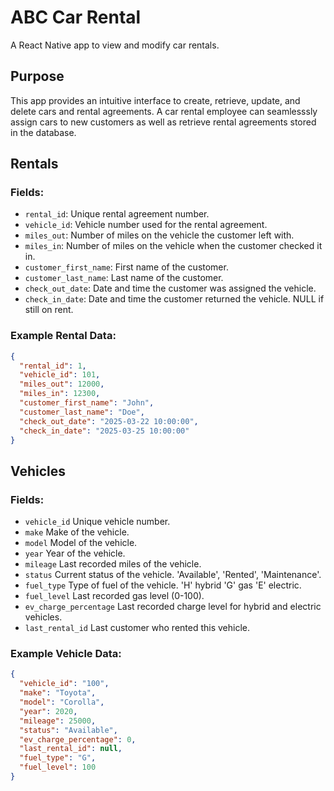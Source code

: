 # ABC Car Rental

A React Native app to view and modify car rentals.

## Purpose
This app provides an intuitive interface to create, retrieve, update, and delete cars and rental agreements. A car rental employee can seamlesssly assign cars to new customers as well as retrieve rental agreements stored in the database. 

## Rentals

### Fields:
- `rental_id`: Unique rental agreement number.
- `vehicle_id`: Vehicle number used for the rental agreement.
- `miles_out`: Number of miles on the vehicle the customer left with.
- `miles_in`: Number of miles on the vehicle when the customer checked it in.
- `customer_first_name`: First name of the customer.
- `customer_last_name`: Last name of the customer.
- `check_out_date`: Date and time the customer was assigned the vehicle.
- `check_in_date`: Date and time the customer returned the vehicle. NULL if still on rent.

### Example Rental Data:
```json
{
  "rental_id": 1,
  "vehicle_id": 101,
  "miles_out": 12000,
  "miles_in": 12300,
  "customer_first_name": "John",
  "customer_last_name": "Doe",
  "check_out_date": "2025-03-22 10:00:00",
  "check_in_date": "2025-03-25 10:00:00"
}
```

## Vehicles

### Fields:
- `vehicle_id` Unique vehicle number.
- `make` Make of the vehicle.
- `model` Model of the vehicle.
- `year` Year of the vehicle.
- `mileage` Last recorded miles of the vehicle.
- `status` Current status of the vehicle. 'Available', 'Rented', 'Maintenance'.
- `fuel_type` Type of fuel of the vehicle. 'H' hybrid 'G' gas 'E' electric.
- `fuel_level` Last recorded gas level (0-100).
- `ev_charge_percentage` Last recorded charge level for hybrid and electric vehicles.
- `last_rental_id` Last customer who rented this vehicle.

### Example Vehicle Data:
```json
{
  "vehicle_id": "100",
  "make": "Toyota",
  "model": "Corolla",
  "year": 2020,
  "mileage": 25000,
  "status": "Available",
  "ev_charge_percentage": 0,
  "last_rental_id": null,
  "fuel_type": "G",
  "fuel_level": 100
}
```
